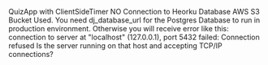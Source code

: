 QuizApp with ClientSideTimer
NO Connection to Heorku Database
AWS S3 Bucket Used.
You need dj_database_url for the Postgres Database to run in production environment.
Otherwise you will receive error like this:
connection to server at "localhost" (127.0.0.1), port 5432 failed: Connection refused
Is the server running on that host and accepting TCP/IP connections?
